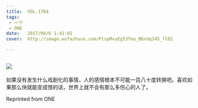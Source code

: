 ```yaml
---
title:	VOL.1704
tags:
 - 一个
 - ONE
date:	2017/06/6 1:41:02
cover:	http://image.wufazhuce.com/FtspMvyEg53Teu_B6xUq145_flO2

---
```

![](http://image.wufazhuce.com/FtspMvyEg53Teu_B6xUq145_flO2)
---

如果没有发生什么戏剧化的事情，人的感情根本不可能一百八十度转换吧。喜欢如果那么快就能变成恨的话，世界上就不会有那么多伤心的人了。
 
Reprinted from ONE
